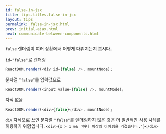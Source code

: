 ```yaml
---
id: false-in-jsx
title: tips.titles.false-in-jsx
layout: tips
permalink: false-in-jsx.html
prev: initial-ajax.html
next: communicate-between-components.html
---
```


`false` 렌더링이 여러 상황에서 어떻게 다뤄지는지 봅시다.

`id="false"`로 렌더링

```js
ReactDOM.render(<div id={false} />, mountNode);
```

문자열 `"false"`를 입력값으로

```js
ReactDOM.render(<input value={false} />, mountNode);
```

자식 없음

```js
ReactDOM.render(<div>{false}</div>, mountNode);
```

`div` 자식으로 쓰인 문자열 `"false"`를 렌더링하지 않은 것은 더 일반적인 사용 사례를 허용하기 위함입니다. `<div>{x > 1 && '하나 이상의 아이템을 가졌습니다.'}</div>`
